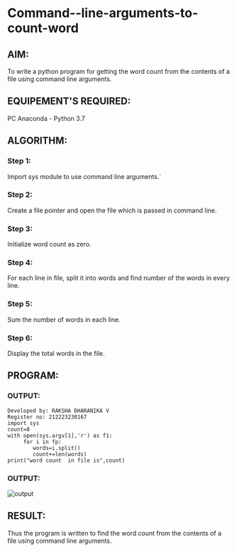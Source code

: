 # Command--line-arguments-to-count-word
## AIM:
To write a python program for getting the word count from the contents of a file using command line arguments.
## EQUIPEMENT'S REQUIRED: 
PC
Anaconda - Python 3.7
## ALGORITHM: 
### Step 1:
Import sys module to use command line arguments.`

### Step 2: 
Create a file pointer and open the file which is passed in command line.
 
### Step 3: 
Initialize word count as zero.

### Step 4:  
For each line in file, split it into words and find number of the words in every line.

### Step 5: 
Sum the number of words in each line.

### Step 6: 
Display the total words in the file.
## PROGRAM:

### OUTPUT:
```
Developed by: RAKSHA DHARANIKA V
Register no: 212223230167
import sys
count=0
with open(sys.argv[1],'r') as f1:
     for i in fp:
        words=i.split()
        count+=len(words)
print("word count  in file is",count)

```

### OUTPUT:

![output](code.png)



## RESULT:
Thus the program is written to find the word count from the contents of a file using command line arguments.

